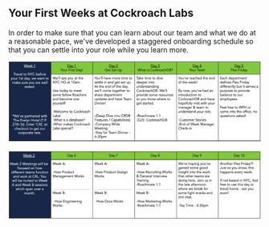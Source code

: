 ## Your First Weeks at Cockroach Labs

In order to make sure that you can learn about our team and what we do at a reasonable pace, we've developed a staggered onboarding schedule so that you can settle into your role while you learn more.

![](images/crdbonboarding.png)
